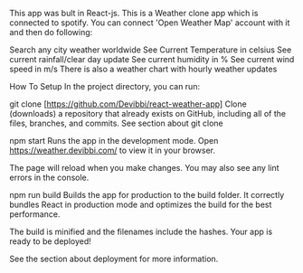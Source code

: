 This app was bult in React-js. This is a Weather clone app which is connected to spotify. You can connect 'Open Weather Map' account with it and then do following:

Search any city weather worldwide
See Current Temperature in celsius
See current rainfall/clear day update
See current humidity in %
See current wind speed in m/s
There is also a weather chart with hourly weather updates

How To Setup
In the project directory, you can run:

git clone [https://github.com/Devibbi/react-weather-app]
Clone (downloads) a repository that already exists on GitHub, including all of the files, branches, and commits. See section about git clone

npm start
Runs the app in the development mode.
Open https://weather.devibbi.com/ to view it in your browser.

The page will reload when you make changes.
You may also see any lint errors in the console.

npm run build
Builds the app for production to the build folder. It correctly bundles React in production mode and optimizes the build for the best performance.

The build is minified and the filenames include the hashes. Your app is ready to be deployed!

See the section about deployment for more information.